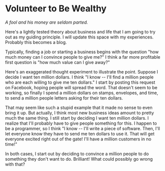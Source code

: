 Volunteer to Be Wealthy
=======================

_A fool and his money are seldom parted._

Here's a lightly tested theory about business and life that I am going to try out as my guiding principle. I will update this space with my experiences. Probably this becomes a blog.

Typically, finding a job or starting a business begins with the question "how much money can I convince people to give me?" I think a far more profitable first question is "how much value can I give away?"

Here's an exaggerated thought experiment to illustrate the point. Suppose I decide I want ten million dollars. I think "I know -- I'll find a million people who are each willing to give me ten dollars." I start by posting this request on Facebook, hoping people will spread the word. That doesn't seem to be working, so finally I spend a million dollars on stamps, envelopes, and time, to send a million people letters asking for their ten dollars.

That may seem like such a stupid example that it made no sense to even bring it up. But actually, I think most new business ideas amount to pretty much the same thing. I still start by deciding I want ten million dollars. I realize that I'll probably have to give people something for this. I happen to be a programmer, so I think "I know -- I'll write a piece of software. Then, I'll let everyone know they have to send me ten dollars to use it. That will get everyone excited right out of the gate! I'll have a million customers in no time!"

In both cases, I start out by deciding to convince a million people to do something they don't want to do. Brilliant! What could possibly go wrong with that?
